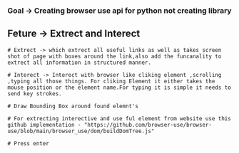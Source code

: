 ### Goal -> Creating browser use api for python not creating library 

## Feture -> Extrect and Interect 
    # Extrect -> which extrect all useful links as well as takes screen shot of page with boxes around the link,also add the funcanality to extrect all information in structured manner.
    
    # Interect -> Interect with browser like cliking element ,scrolling ,typing all those things. For cliking Element it either takes the mouse position or the element name.For typing it is simple it needs to send key strokes.

    # Draw Bounding Box around found elemnt's

    # For extrecting interective and use ful element from website use this github implementation - "https://github.com/browser-use/browser-use/blob/main/browser_use/dom/buildDomTree.js"

    # Press enter 